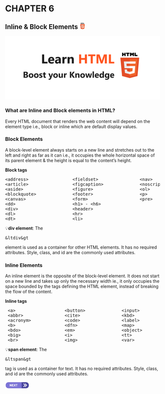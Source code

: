 # CHAPTER 6
## Inline & Block Elements <img src="https://github.com/Ninja-Vikash/Assets/blob/main/Asset%20Icon/htmlLogo.png" height="20px" />
![Banner](https://github.com/Ninja-Vikash/Assets/blob/main/HTML%20Assets/HTML.png)
### What are Inline and Block elements in HTML?
Every HTML document that renders the web content will depend on the element type i.e., block or inline which are default display values. <br>

### Block Elements
A block-level element always starts on a new line and stretches out to the left and right as far as it can i.e., it occupies the whole horizontal space of its parent element & the height is equal to the content’s height. <br>

**Block tags**
<pre>
&ltaddress&gt                 &ltfieldset&gt                &ltnav&gt
&ltarticle&gt                 &ltfigcaption&gt              &ltnoscript&gt
&ltaside&gt                   &ltfigure&gt                  &ltol&gt
&ltblockquote&gt              &ltfooter&gt                  &ltp&gt
&ltcanvas&gt                  &ltform&gt                    &ltpre&gt
&ltdd&gt                      &lth1&gt - &lth6&gt
&ltdiv&gt                     &ltheader&gt
&ltdl&gt                      &lthr&gt
&ltdt&gt                      &ltli&gt
</pre>

💡**div element**: The <pre>&ltdiv&gt</pre> element is used as a container for other HTML elements. It has no required attributes. Style, class, and id are the commonly used attributes.

### Inline Elements
An inline element is the opposite of the block-level element. It does not start on a new line and takes up only the necessary width ie., it only occupies the space bounded by the tags defining the HTML element, instead of breaking the flow of the content. <br> 

**Inline tags**
<pre>
 &lta&gt                   &ltbutton&gt              &ltinput&gt               &ltoutput&gt                  &ltstrong&gt     
 &ltabbr&gt                &ltcite&gt                &ltkbd&gt                 &ltq&gt                       &ltsub&gt        
 &ltacronym&gt             &ltcode&gt                &ltlabel&gt               &ltsamp&gt                    &ltsup&gt        
 &ltb&gt                   &ltdfn&gt                 &ltmap&gt                 &ltscript&gt                  &lttextarea&gt    
 &ltbdo&gt                 &ltem&gt                  &ltobject&gt              &ltselect&gt                  &lttime&gt       
 &ltbig&gt                 &lti&gt                   &lttt&gt                  &ltsmall&gt                                    
 &ltbr&gt                  &ltimg&gt                 &ltvar&gt                 &ltspan&gt                                     
</pre>

💡**span element**: The <pre>&ltspan&gt</pre> tag is used as a container for text. It has no required attributes. Style, class, and id are the commonly used attributes.

<a href="https://github.com/Ninja-Vikash/HTML/tree/main/CHAPTER%207%20-%20List%20in%20HTML" >
  <img src="https://github.com/Ninja-Vikash/Assets/blob/main/HTML%20Assets/next-removebg-preview.png" height="30px" />
</a>
